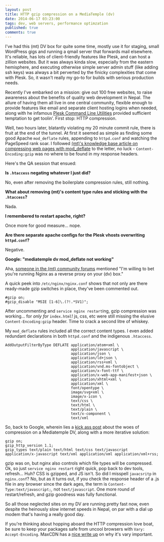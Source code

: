 ```yaml
---
layout: post
title: HTTP gzip compression on a MediaTemple (dv)
date: 2014-06-17 03:23:00
tags: dev, web servers, performance optimzation
published: true
comments: true
---
```


I've had this (mt) DV box for quite some time, mostly use it for staging, small WordPress gigs and running a qmail server that forwards mail elsewhere. It's reliable, has lots of client-friendly features like Plesk, and can host a zillion websites. But it was always kinda slow, especially from the eastern hemisphere, and executing otherwise simple server admin stuff (like adding ssh keys) was always a bit perverted by the finicky complexities that come with Plesk. So, it wasn't really my go-to for builds with serious production needs.

Recently I've embarked on a mission: give out 100 free websites, to raise awareness about the benefits of quality web development in Nepal. The allure of having them all live in one central community, flexible enough to provide features like email and separate client hosting logins when needed, along with he infamous [Plesk Command Line Utilities](http://download1.parallels.com/Plesk/PP11/11.0/Doc/en-US/online/plesk-unix-cli/) provided sufficient temptation to get toolin'. First stop: HTTP compression.

Well, two hours later, blatantly violating my 20 minute commit rule, there is fruit at the end of the tunnel. At first it seemed as simple as finding some good Apache `mod_deflate` rules, appending to `httpd.conf` and watching the PageSpeed rank soar. I followed [(mt)'s knowledge base article on compressing web pages with mod_deflate](http://kb.mediatemple.net/questions/1567/Compressing+web+pages+with+mod_deflate#dv) to the letter, no luck - `Content-Encoding:gzip` was no where to be found in my response headers.

Here's the QA session that ensued:

__Is `.htaccess` negating whatever I just did?__

No, even after removing the boilerplate compression rules, still nothing.

__What about removing (mt)'s content type rules and sticking with the `.htaccess`?__

Nada.

__I remembered to restart apache, right?__

Once more for good measure... nope.

__Are there separate apache configs for the Plesk vhosts overwriting `httpd.conf`?__

Negative.

__Google: "mediatemple dv mod_deflate not working"__

Aha, [someone in the (mt) community forums](https://forum.mediatemple.net/topic/6979-mod-deflate-only-working-on-files-1kb-anyone-help-locate-the-issue/#entry37335) mentioned "I'm willing to bet you're running Nginx as a reverse proxy on your (dv) box."

A quick peek into `/etc/nginx/nginx.conf` shows that not only are there ready-made gzip switches in place, they've been commented out.

    #gzip on;
    #gzip_disable "MSIE [1-6]\.(?!.*SV1)";

After uncommenting and `service nginx restart`ing, gzip compression was working... for *only for* `index.html`! js, css, etc were still missing the elusive `Content-Encoding:gzip` header. Time to crack a second litre of whiskey.

My `mod_deflate` rules included all the correct content types. I even added redundant declarations in both `httpd.conf` and the indigenous `.htaccess`.

    AddOutputFilterByType DEFLATE application/atom+xml \
                                  application/javascript \
                                  application/json \
                                  application/ld+json \
                                  application/rss+xml \
                                  application/vnd.ms-fontobject \
                                  application/x-font-ttf \
                                  application/x-web-app-manifest+json \
                                  application/xhtml+xml \
                                  application/xml \
                                  font/opentype \
                                  image/svg+xml \
                                  image/x-icon \
                                  text/css \
                                  text/html \
                                  text/plain \
                                  text/x-component \
                                  text/xml

So, back to Google, wherein lies a [kick ass post](http://kickassability.com/apache-nginx-mod_deflate-gzip-compression-woes/) about the woes of compression on a Mediatemple DV, along with a more iterative solution:

    gzip on;
    gzip_http_version 1.1;
    gzip_types text/plain text/html text/css text/javascript application/x-javascript text/xml application/xml application/xml+rss;

gzip was on, but nginx also controls which file types will be compressed. Ok, so just `service nginx restart` right quick, pop back to dev tools, refresh... Huh? CSS is gzipped, and JS isn't. So did I misspell `javacsritp` in `nginx.conf`? No, but as it turns out, if you check the response header of a .js file in any browser since the dark ages, the term is `Content-Type:text/javascript;`, not `text/javascript`. One more round of restart/refresh, and gzip goodness was fully functional.

So all those neglected sites on my DV are running pretty fast now, even despite the heinously slow internet speeds in Nepal, on par with a dial up modem that's having a really good day.

If you're thinking about hopping aboard the HTTP compression love boat, be sure to keep your packages safe from uncool browsers with `Vary: Accept-Encoding`. MaxCDN has a [nice write up](http://blog.maxcdn.com/accept-encoding-its-vary-important/) on why it's vary important.
